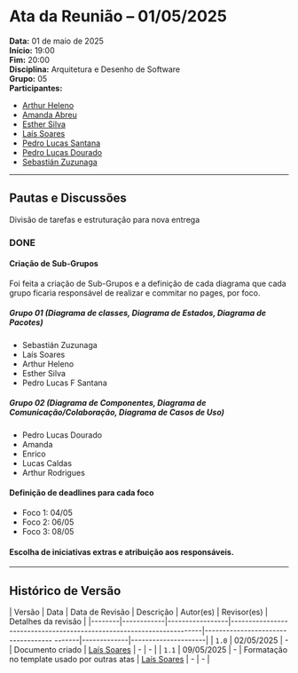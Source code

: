 # Ata da Reunião – 01/05/2025

**Data:** 01 de maio de 2025<br>
**Início:** 19:00<br> 
**Fim:** 20:00<br>
**Disciplina:** Arquitetura e Desenho de Software  
**Grupo:** 05  
**Participantes:**
- [Arthur Heleno](https://github.com/arthur-heleno)
- [Amanda Abreu](https://github.com/Amandaaaaabreu)
- [Esther Silva](https://github.com/esthersousa)
- [Laís Soares](https://github.com/Laisczt)
- [Pedro Lucas Santana](https://github.com/pedrolucas12)
- [Pedro Lucas Dourado](https://github.com/lucasdray)
- [Sebastián Zuzunaga](https://github.com/sebazac332)

---

## Pautas e Discussões

Divisão de tarefas e estruturação para nova entrega

### DONE

#### Criação de Sub-Grupos

Foi feita a criação de Sub-Grupos e a definição de cada diagrama que cada grupo ficaria responsável de realizar e commitar no pages, por foco. 

##### **Grupo 01** (Diagrama de classes, Diagrama de Estados, Diagrama de Pacotes)
- Sebastián Zuzunaga
- Laís Soares
- Arthur Heleno
- Esther Silva
- Pedro Lucas F Santana

##### **Grupo 02** (Diagrama de Componentes, Diagrama de Comunicação/Colaboração, Diagrama de Casos de Uso)
- Pedro Lucas Dourado
- Amanda
- Enrico
- Lucas Caldas
- Arthur Rodrigues

#### Definição de deadlines para cada foco

- Foco 1: 04/05
- Foco 2: 06/05
- Foco 3: 08/05

####  Escolha de iniciativas extras e atribuição aos responsáveis.
---

## Histórico de Versão

| Versão | Data       | Data de Revisão | Descrição                                                            | Autor(es)                                 | Revisor(es) | Detalhes da revisão |
|--------|------------|-----------------|----------------------------------------------------------------------|----------------------------------- -------|-------------|---------------------|
| `1.0`  | 02/05/2025 |        -        | Documento criado | [Laís Soares](https://github.com/lucasdray) | - | - |
| `1.1`  | 09/05/2025 |        -        | Formatação no template usado por outras atas | [Laís Soares](https://github.com/Laisczt) | - | - |

